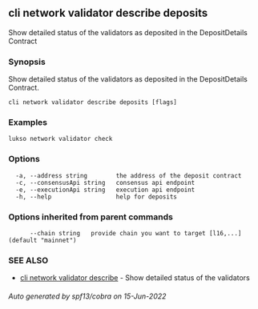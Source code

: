 ## cli network validator describe deposits

Show detailed status of the validators as deposited in the DepositDetails Contract

### Synopsis

Show detailed status of the validators as deposited in the DepositDetails Contract.

```
cli network validator describe deposits [flags]
```

### Examples

```
lukso network validator check
```

### Options

```
  -a, --address string        the address of the deposit contract
  -c, --consensusApi string   consensus api endpoint
  -e, --executionApi string   execution api endpoint
  -h, --help                  help for deposits
```

### Options inherited from parent commands

```
      --chain string   provide chain you want to target [l16,...] (default "mainnet")
```

### SEE ALSO

* [cli network validator describe](cli_network_validator_describe.md)	 - Show detailed status of the validators

###### Auto generated by spf13/cobra on 15-Jun-2022
